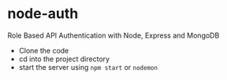# node-auth
Role Based API Authentication with Node, Express and MongoDB

- Clone the code
- cd into the project directory
- start the server using `npm start` or `nodemon`
